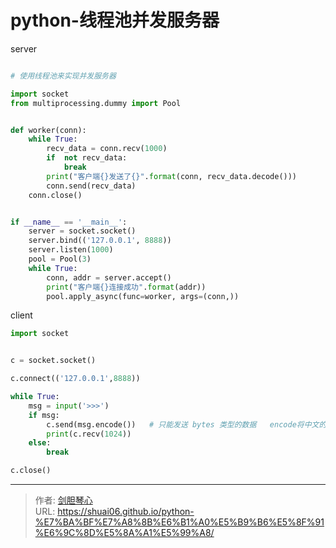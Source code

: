 # python-线程池并发服务器



  
server

```python

# 使用线程池来实现并发服务器

import socket
from multiprocessing.dummy import Pool


def worker(conn):
    while True:
        recv_data = conn.recv(1000)
        if  not recv_data:
            break
        print("客户端{}发送了{}".format(conn, recv_data.decode()))
        conn.send(recv_data)
    conn.close()


if __name__ == '__main__':
    server = socket.socket()
    server.bind(('127.0.0.1', 8888))
    server.listen(1000)
    pool = Pool(3)
    while True:
        conn, addr = server.accept()
        print("客户端{}连接成功".format(addr))
        pool.apply_async(func=worker, args=(conn,))

```


client
  
```python
import socket


c = socket.socket()

c.connect(('127.0.0.1',8888))

while True:
    msg = input('>>>')
    if msg:
        c.send(msg.encode())   # 只能发送 bytes 类型的数据   encode将中文的变成byte的
        print(c.recv(1024))
    else:
        break

c.close()

```



---

> 作者: [剑胆琴心](http://shuai06.github.io)  
> URL: https://shuai06.github.io/python-%E7%BA%BF%E7%A8%8B%E6%B1%A0%E5%B9%B6%E5%8F%91%E6%9C%8D%E5%8A%A1%E5%99%A8/  

